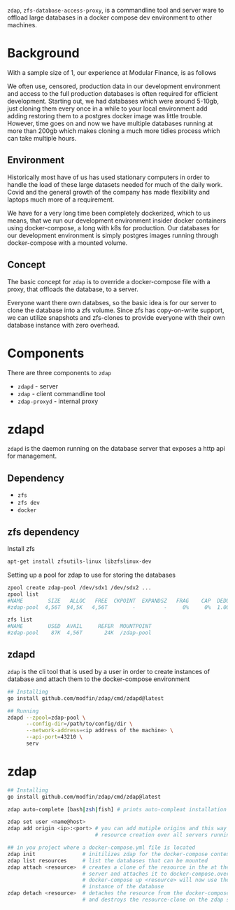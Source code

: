 
`zdap`, `zfs-database-access-proxy`, is a commandline tool and server ware to offload large databases in a docker compose dev environment to other machines. 

# Background
With a sample size of 1, our experience at Modular Finance, is as follows
 
We often use, censored, production data in our development environment and access to the full production databases is often required for efficient development. Starting out, we had databases which were around 5-10gb, just cloning them every once in a while to your local environment add adding restoring them to a postgres docker image was little trouble. However, time goes on and now we have multiple databases running at more than 200gb which makes cloning a much more tidies process which can take multiple hours.

## Environment 
Historically most have of us has used stationary computers in order to handle the load of these large datasets needed for much of the daily work. Covid and the general growth of the company has made flexibility and laptops much more of a requirement. 

We have for a very long time been completely dockerized, which to us means, that we run our development environment insider docker containers using docker-compose, a long with k8s for production. Our databases for our development environment is simply postgres images running through docker-compose with a mounted volume.     

## Concept
The basic concept for `zdap` is to override a docker-compose file with a proxy, that offloads the database, to a server.

Everyone want there own databses, so the basic idea is for our server to clone the database into a zfs volume. Since zfs has copy-on-write support, we can utilize snapshots and zfs-clones to provide everyone with their own database instance with zero overhead. 


# Components
There are three components to `zdap`
* `zdapd`       - server 
* `zdap`        - client commandline tool
* `zdap-proxyd` - internal proxy

 
# zdapd

`zdapd` is the daemon running on the database server that exposes a http api for management.

## Dependency
* `zfs`
* `zfs dev`
* `docker`

## zfs dependency  
Install zfs
```bash 
apt-get install zfsutils-linux libzfslinux-dev
```

Setting up a pool for zdap to use for storing the databases
```bash 
zpool create zdap-pool /dev/sdx1 /dev/sdx2 ...
zpool list 
#NAME        SIZE   ALLOC   FREE  CKPOINT  EXPANDSZ   FRAG    CAP  DEDUP    HEALTH  ALTROOT
#zdap-pool  4,56T  94,5K   4,56T        -         -     0%     0%  1.00x    ONLINE  -

zfs list
#NAME        USED  AVAIL     REFER  MOUNTPOINT
#zdap-pool    87K  4,56T       24K  /zdap-pool

```


## zdapd

`zdap` is the cli tool that is used by a user in order to create instances of database and attach them to the docker-compose environment    

```bash
## Installing
go install github.com/modfin/zdap/cmd/zdapd@latest

## Running
zdapd --zpool=zdap-pool \
      --config-dir=/path/to/config/dir \
      --network-address=<ip address of the machine> \
      --api-port=43210 \
      serv
```


# zdap

```bash 
## Installing
go install github.com/modfin/zdap/cmd/zdap@latest

zdap auto-complete [bash|zsh|fish] # prints auto-compleat installation instructions

zdap set user <name@host>
zdap add origin <ip>:<port> # you can add mutiple origins and this way zdap balences
                            # resource creation over all servers running zdapd.

## in you project where a docker-compose.yml file is located
zdap init               # initilizes zdap for the docker-compose context
zdap list resources     # list the databases that can be mounted
zdap attach <resource>  # creates a clone of the resource in the at the zdapd 
                        # server and attaches it to docker-compose.override file.
                        # docker-compose up <resource> will now use the zdapd server
                        # instance of the database
zdap detach <resource>  # detaches the resource from the docker-compose.override 
                        # and destroys the resource-clone on the zdap server
```



